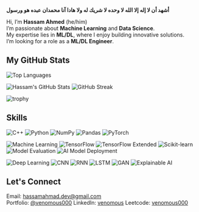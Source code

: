 **أشهد أن لا إله إلا الله لا وحده لا شريك له ولا هادا آنا محمدان عبده هو ورسول**


Hi, I’m **Hassam Ahmed** (he/him)  
I’m passionate about **Machine Learning** and **Data Science**.  
My expertise lies in **ML/DL**, where I enjoy building innovative solutions.  
I’m looking for a role as a **ML/DL Engineer**.  

## My GitHub Stats
![Top Languages](https://github-readme-stats.vercel.app/api/top-langs/?username=Venomous000&layout=compact&theme=radical)

![Hassam's GitHub Stats](https://github-readme-stats.vercel.app/api?username=Venomous000&show_icons=true&theme=radical) ![GitHub Streak](https://github-readme-streak-stats.herokuapp.com/?user=Venomous000&theme=radical)

![trophy](https://github-profile-trophy.vercel.app/?username=Venomous000&theme=juicyfresh&no-frame=true&no-bg=true)

## Skills
![C++](https://img.shields.io/badge/-C++-00599C?style=flat-square&logo=c%2B%2B&logoColor=white)
![Python](https://img.shields.io/badge/-Python-3776AB?style=flat-square&logo=python&logoColor=white)
![NumPy](https://img.shields.io/badge/-NumPy-013243?style=flat-square&logo=numpy&logoColor=white)
![Pandas](https://img.shields.io/badge/-Pandas-150458?style=flat-square&logo=pandas&logoColor=white)
![PyTorch](https://img.shields.io/badge/-PyTorch-EE4C2C?style=flat-square&logo=pytorch&logoColor=white)

![Machine Learning](https://img.shields.io/badge/-Machine%20Learning-F5A623?style=flat-square)
![TensorFlow](https://img.shields.io/badge/-TensorFlow-E04D01?style=flat-square&logo=tensorflow&logoColor=white)
![TensorFlow Extended](https://img.shields.io/badge/-TFX-FF6F20?style=flat-square&logo=tensorflow&logoColor=white)
![Scikit-learn](https://img.shields.io/badge/-scikit--learn-F7931E?style=flat-square&logo=scikit-learn&logoColor=white)
![Model Evaluation](https://img.shields.io/badge/-Model%20Evaluation-1F77B4?style=flat-square)
![AI Model Deployment](https://img.shields.io/badge/-AI%20Model%20Deployment-7B6BFF?style=flat-square)

![Deep Learning](https://img.shields.io/badge/-Deep%20Learning-6C63FF?style=flat-square)
![CNN](https://img.shields.io/badge/-CNN-3B4CC0?style=flat-square)
![RNN](https://img.shields.io/badge/-RNN-FF8C00?style=flat-square)
![LSTM](https://img.shields.io/badge/-LSTM-FF69B4?style=flat-square)
![GAN](https://img.shields.io/badge/-GAN-0D74FF?style=flat-square)
![Explainable AI](https://img.shields.io/badge/-EXAI-6AB5F2?style=flat-square)


## Let's Connect
Email: [hassamahmad.dev@gmail.com](mailto:hassamahmad.dev@gmail.com)  
Portfolio: [@venomous000](https://www.polywork.com/venomous000)
LinkedIn: [venomous](https://www.linkedin.com/in/venomous)
Leetcode: [venomous000](https://leetcode.com/u/Venomous000/)
